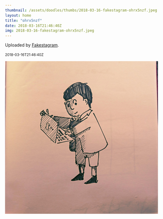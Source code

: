 ```yaml
---
thumbnail: /assets/doodles/thumbs/2018-03-16-fakestagram-ohrx5nzf.jpeg
layout: home
title: "ohrx5nzf"
date: 2018-03-16T21:46:40Z
img: 2018-03-16-fakestagram-ohrx5nzf.jpeg
---
```


Uploaded by [Fakestagram](https://github.com/opyate/fakestagram).

<small>2018-03-16T21:46:40Z</small>

![Uploaded by Fakestagram](/assets/doodles/original/2018-03-16-fakestagram-ohrx5nzf.jpeg)
